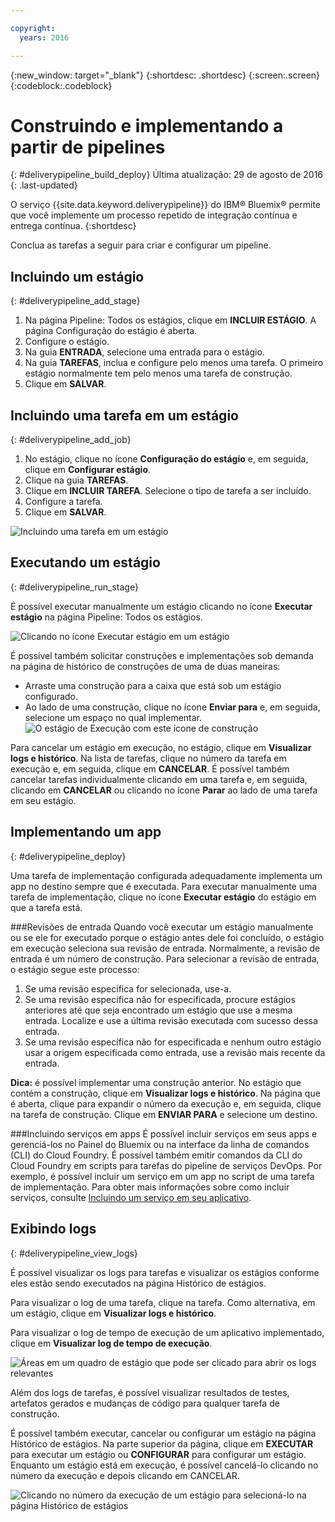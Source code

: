 ```yaml
---

copyright:
  years: 2016

---
```

<!-- Copyright info at top of file: REQUIRED
    The copyright info is YAML content that must occur at the top of the MD file, before attributes are listed.
    It must be surrounded by 3 dashes.
    The value "years" can contain just one year or a two years separated by a comma. (years: 2014, 2016)
    Indentation as per the previous template must be preserved.
-->

{:new_window: target="_blank"}
{:shortdesc: .shortdesc}
{:screen:.screen}
{:codeblock:.codeblock}

# Construindo e implementando a partir de pipelines
{: #deliverypipeline_build_deploy}
Última atualização: 29 de agosto de 2016
{: .last-updated}

O serviço {{site.data.keyword.deliverypipeline}} do IBM&reg; Bluemix&reg; permite que você implemente um processo repetido de integração contínua e entrega contínua.
{:shortdesc}

Conclua as tarefas a seguir para criar e configurar um pipeline.

## Incluindo um estágio
{: #deliverypipeline_add_stage}

1. Na página Pipeline: Todos os estágios, clique em **INCLUIR
ESTÁGIO**. A página Configuração do estágio é aberta.
2. Configure o estágio.
  1. Na guia **ENTRADA**, selecione uma entrada para o estágio.
  2. Na guia **TAREFAS**, inclua e configure pelo menos uma
tarefa. O primeiro estágio normalmente tem pelo menos uma tarefa de construção.
3. Clique em **SALVAR**.

## Incluindo uma tarefa em um estágio
{: #deliverypipeline_add_job}

1. No estágio, clique no ícone **Configuração do estágio** e,
em seguida, clique em **Configurar estágio**.
2. Clique na guia **TAREFAS**.
3. Clique em **INCLUIR TAREFA**. Selecione o tipo de tarefa a
ser incluído.
4. Configure a tarefa.
5. Clique em **SALVAR**.

![Incluindo uma tarefa em um estágio](./images/AddJob.png)

## Executando um estágio
{: #deliverypipeline_run_stage}

É possível executar manualmente um estágio clicando no ícone **Executar estágio** na página Pipeline: Todos os estágios.

![Clicando no ícone Executar estágio em um estágio](./images/RunStage.png)

É possível também solicitar construções e implementações sob demanda na página de
histórico de construções de uma de duas maneiras:
* Arraste uma construção para a caixa que está sob um estágio configurado.
* Ao lado de uma construção, clique no ícone **Enviar para** e, em seguida, selecione um espaço no qual implementar.
  ![O estágio de Execução com este ícone de construção](./images/deploy_to.png)

Para cancelar um estágio em execução, no estágio, clique em **Visualizar
logs e histórico**. Na lista de tarefas, clique no número da tarefa em
execução e, em seguida, clique em **CANCELAR**. É possível também
cancelar tarefas individualmente clicando em uma tarefa e, em seguida, clicando em
**CANCELAR** ou clicando no ícone **Parar** ao
lado de uma tarefa em seu estágio.

## Implementando um app
{: #deliverypipeline_deploy}

Uma tarefa de implementação configurada adequadamente implementa um app no destino
sempre que é executada. Para executar manualmente uma tarefa de implementação, clique no
ícone **Executar estágio** do estágio em que a tarefa está.

###Revisões de entrada
Quando você executar um estágio manualmente ou se ele for executado porque o
estágio antes dele foi concluído, o estágio em execução seleciona sua revisão de entrada. Normalmente,
a revisão de entrada é um número de construção. Para selecionar a revisão de entrada, o
estágio segue este processo:

1. Se uma revisão específica for selecionada, use-a.
2. Se uma revisão específica não for especificada, procure estágios anteriores até que seja encontrado um estágio que use a mesma entrada. Localize e use a última revisão executada com sucesso dessa entrada.
3. Se uma revisão específica não for especificada e nenhum outro estágio usar a
origem especificada como entrada, use a revisão mais recente da entrada.

**Dica:** é possível implementar uma construção anterior. No
estágio que contém a construção, clique em **Visualizar logs e histórico**. Na
página que é aberta, clique para expandir o número da execução e, em seguida, clique na
tarefa de construção. Clique em **ENVIAR PARA** e selecione um
destino.

###Incluindo serviços em apps
É possível incluir serviços em seus apps e gerenciá-los no Painel do Bluemix ou na
interface da linha de comandos (CLI) do Cloud Foundry. É possível também emitir
comandos da CLI do Cloud Foundry em scripts para tarefas do pipeline de serviços DevOps. Por
exemplo, é possível incluir um serviço em um app no script de uma tarefa de implementação. Para
obter mais informações sobre como incluir serviços, consulte
[Incluindo
um serviço em seu aplicativo](https://www.ng.bluemix.net/docs/services/reqnsi.html#add_service).

## Exibindo logs
{: #deliverypipeline_view_logs}

É possível visualizar os logs para tarefas e visualizar os estágios conforme eles
estão sendo executados na página Histórico de estágios.

Para visualizar o log de uma tarefa, clique na tarefa. Como alternativa, em um estágio, clique em **Visualizar logs e histórico**.

Para visualizar o log de tempo de execução de um aplicativo implementado, clique em **Visualizar log de tempo de execução**.

![Áreas em um quadro de estágio que pode ser clicado para abrir os logs relevantes](./images/view_logs_and_history.png)

Além dos logs de tarefas, é possível visualizar resultados de testes, artefatos
gerados e mudanças de código para qualquer tarefa de construção.

É possível também executar, cancelar ou configurar um estágio na página Histórico
de estágios. Na parte superior da página, clique em **EXECUTAR** para
executar um estágio ou **CONFIGURAR** para configurar um estágio. Enquanto
um estágio está em execução, é possível cancelá-lo clicando no número da execução e
depois clicando em CANCELAR.

![Clicando no número da execução de um estágio para selecioná-lo na página Histórico de estágios](./images/click_stage_run_number.png)

<!--
[1]: https://www.ng.bluemix.net/docs/manageapps/deployingapps.html#appmanifest
[2]: https://www.ng.bluemix.net/docs/#services/DeliveryPipeline/index.html#getstartwithCD
[3]: http://docs.cloudfoundry.org/devguide/installcf/whats-new-v6.html#push
[4]: https://console.ng.bluemix.net/?ace_base=true/#/pricing/cloudOEPaneId=pricing
[5]: ./images/open_logs.png
[6]: #manifests
[7]: ./images/runbar-annotated-dark.png
[8]: ./images/input_tab_only_execute.png
[9]: ./images/deploy_to.png
[10]: ./images/view_logs_and_history.png
[11]: ./images/play_button.png
[12]: ./images/basicAnimate.gif
[13]: ./images/AddStage.png
[14]: ./images/AddJob.png
[15]: ./images/jobs.png
[16]: ./images/RunStage.png
[17]: https://www.ng.bluemix.net/docs/starters/container_pipeline.html#container_pipeline
[18]: ../../../tutorials/basicbuild
[19]: #add_stage
[20]: #add_job
[21]: ../deploy_ext
[22]: ./images/pipeline_settings_icon.png
[23]: https://www.ng.bluemix.net/docs/services/reqnsi.html#add_service
[24]: ../deploy_var
[25]: ./images/click_stage_run_number.png
[26]: ./images/diagram.jpg

-->
